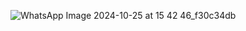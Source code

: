 ![WhatsApp Image 2024-10-25 at 15 42 46_f30c34db](https://github.com/user-attachments/assets/c1f7550a-8799-4b5d-bd80-9cf1e148a50c)

